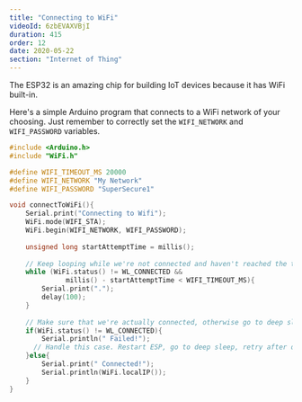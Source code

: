 ```yaml
---
title: "Connecting to WiFi"
videoId: 6zbEVAXVBjI
duration: 415
order: 12
date: 2020-05-22
section: "Internet of Thing"
---
```


The ESP32 is an amazing chip for building IoT devices because it has WiFi built-in.

Here's a simple Arduino program that connects to a WiFi network of your choosing. 
Just remember to correctly set the `WIFI_NETWORK` and `WIFI_PASSWORD` variables.

```cpp
#include <Arduino.h>
#include "WiFi.h"

#define WIFI_TIMEOUT_MS 20000
#define WIFI_NETWORK "My Network"
#define WIFI_PASSWORD "SuperSecure1"

void connectToWiFi(){
    Serial.print("Connecting to Wifi");
    WiFi.mode(WIFI_STA);
    WiFi.begin(WIFI_NETWORK, WIFI_PASSWORD);
    
    unsigned long startAttemptTime = millis();
    
    // Keep looping while we're not connected and haven't reached the timeout
    while (WiFi.status() != WL_CONNECTED && 
              millis() - startAttemptTime < WIFI_TIMEOUT_MS){
        Serial.print(".");
        delay(100);
    }
    
    // Make sure that we're actually connected, otherwise go to deep sleep
    if(WiFi.status() != WL_CONNECTED){
        Serial.println(" Failed!");
      // Handle this case. Restart ESP, go to deep sleep, retry after delay...
    }else{
        Serial.print(" Connected!");
        Serial.println(WiFi.localIP());
    }
}
```